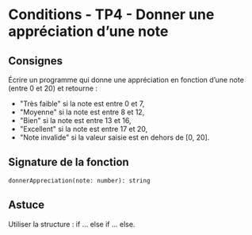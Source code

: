 # Conditions - TP4 - Donner une appréciation d’une note

## Consignes

Écrire un programme qui donne une appréciation en fonction d’une note (entre 0 et 20) et retourne :
- "Très faible" si la note est entre 0 et 7,
- "Moyenne" si la note est entre 8 et 12,
- "Bien" si la note est entre 13 et 16,
- "Excellent" si la note est entre 17 et 20,
- "Note invalide" si la valeur saisie est en dehors de [0, 20].

## Signature de la fonction

`donnerAppreciation(note: number): string`

## Astuce

Utiliser la structure : if ... else if ... else.
